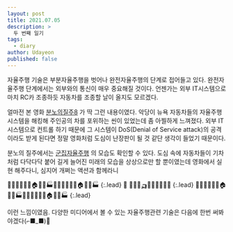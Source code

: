```yaml
---
layout: post
title: 2021.07.05
description: >
  두 번째 일기
tags:
  - diary
author: Udayeon
published: false
---
```


자율주행 기술은 부분자율주행을 벗어나 완전자율주행의 단계로 접어들고 있다. 
완전자율주행 단계에서는 외부와의 통신이 매우 중요해질 것이다. 
언젠가는 외부 IT시스템으로 마치 RC카 조종하듯 자동차를 조종할 날이 올지도 모르겠다.

얼마전 본 영화 [분노의질주8](https://movie.naver.com/movie/bi/mi/basic.nhn?code=140731) 가 딱 그런 내용이였다. 
악당이 뉴욕 자동차들의 자율주행 시스템을 해킹해 주인공의 차를 포위하는 씬이 있었는데 좀 아찔하게 느껴졌다.
외부 IT시스템으로 컨트롤 하기 때문에 그 시스템이 DoS(Denial of Service attack)의 공격이라도 받게 된다면 정말
영화처럼 도심이 난장판이 될 것 같단 생각이 들었기 때문이다. 

분노의 질주에서는 [군집자율주행](https://udayeon.github.io/2021/07/05/About-AV/#history-of-autonomous-vehicle) 의 모습도 확인할 수 있다.
도심 속에 자동차들이 기차처럼 다닥다닥 붙어 길게 늘어진 미래의 모습을 상상으로만 할 뿐이였는데 영화에서 실현 해주다니, 심지어 개쩌는 액션과 함께라니


🏨🎄🏩🏢🏪🎄🏠🏡⛪🏭🏨🎄🏩🏢🏪🎄🏠🏡⛪🏭
{:.lead}
        🚗      🚗🚓🚕🛺🚙🚌🚌🚐🚎🚛
{:.lead}
🏨🎄🏩🏢🏪🎄🏠🏡⛪🏭🏨🎄🏩🏢🏪🎄🏠🏡⛪🏭
{:.lead}


이런 느낌이였음.
다양한 미디어에서 볼 수 있는 자율주행관련 기술은 다음에 한번 써봐야겠다(⌐■_■)🚗

